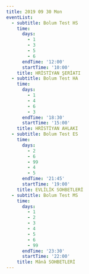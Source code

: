 ```yaml
---
title: 2019 09 30 Mon
eventList:
  - subtitle: Bolum Test HS
    time:
      days:
        - 1
        - 3
        - 5
        - 6
      endTime: '12:00'
      startTime: '10:00'
    title: HRİSTİYAN ŞERİATI
  - subtitle: Bolum Test HA
    time:
      days:
        - 1
        - 4
        - 6
        - 3
      endTime: '18:30'
      startTime: '15:00'
    title: HRİSTİYAN AHLAKI
  - subtitle: Bolum Test ES
    time:
      days:
        - 2
        - 6
        - 99
        - 4
        - 5
      endTime: '21:45'
      startTime: '19:00'
    title: EVLİLİK SOHBETLERİ
  - subtitle: Bolum Test MS
    time:
      days:
        - 1
        - 2
        - 3
        - 4
        - 5
        - 6
        - 99
      endTime: '23:30'
      startTime: '22:00'
    title: Mânâ SOHBETLERİ
---
```


